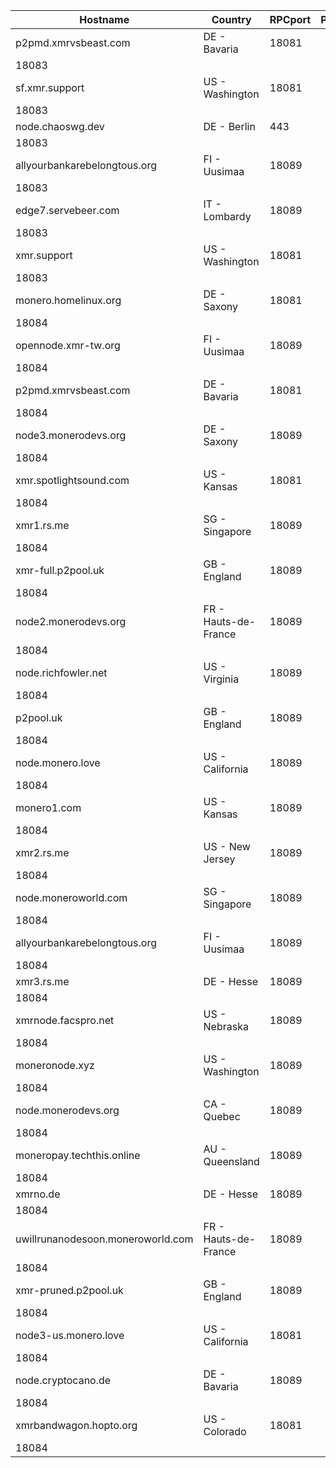 Hostname | Country | RPCport | P2Pport
--- | --- | --- | ---
p2pmd.xmrvsbeast.com | DE - Bavaria | 18081
 | 18083
sf.xmr.support | US - Washington | 18081
 | 18083
node.chaoswg.dev | DE - Berlin | 443
 | 18083
allyourbankarebelongtous.org | FI - Uusimaa | 18089
 | 18083
edge7.servebeer.com | IT - Lombardy | 18089
 | 18083
xmr.support | US - Washington | 18081
 | 18083
monero.homelinux.org | DE - Saxony | 18081
 | 18084
opennode.xmr-tw.org | FI - Uusimaa | 18089
 | 18084
p2pmd.xmrvsbeast.com | DE - Bavaria | 18081
 | 18084
node3.monerodevs.org | DE - Saxony | 18089
 | 18084
xmr.spotlightsound.com | US - Kansas | 18081
 | 18084
xmr1.rs.me | SG - Singapore | 18089
 | 18084
xmr-full.p2pool.uk | GB - England | 18089
 | 18084
node2.monerodevs.org | FR - Hauts-de-France | 18089
 | 18084
node.richfowler.net | US - Virginia | 18089
 | 18084
p2pool.uk | GB - England | 18089
 | 18084
node.monero.love | US - California | 18089
 | 18084
monero1.com | US - Kansas | 18089
 | 18084
xmr2.rs.me | US - New Jersey | 18089
 | 18084
node.moneroworld.com | SG - Singapore | 18089
 | 18084
allyourbankarebelongtous.org | FI - Uusimaa | 18089
 | 18084
xmr3.rs.me | DE - Hesse | 18089
 | 18084
xmrnode.facspro.net | US - Nebraska | 18089
 | 18084
moneronode.xyz | US - Washington | 18089
 | 18084
node.monerodevs.org | CA - Quebec | 18089
 | 18084
moneropay.techthis.online | AU - Queensland | 18089
 | 18084
xmrno.de | DE - Hesse | 18089
 | 18084
uwillrunanodesoon.moneroworld.com | FR - Hauts-de-France | 18089
 | 18084
xmr-pruned.p2pool.uk | GB - England | 18089
 | 18084
node3-us.monero.love | US - California | 18081
 | 18084
node.cryptocano.de | DE - Bavaria | 18089
 | 18084
xmrbandwagon.hopto.org | US - Colorado | 18081
 | 18084
